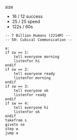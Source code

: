 
size
* 16 / 12
success
* 25 / 25
speed
* 122s / 60s

```
-- 7 Billion Humans (2214M) --
-- 50: Cubical Communication --

a:
if sw == 1:
	tell everyone morning
	listenfor hi
endif
if sw == 2:
	tell everyone ready
	listenfor morning
endif
if sw == 3:
	tell everyone ok
	listenfor ready
endif
if sw == 4:
	tell everyone hi
	listenfor ok
endif
takefrom s
giveto se
step w
jump a



```